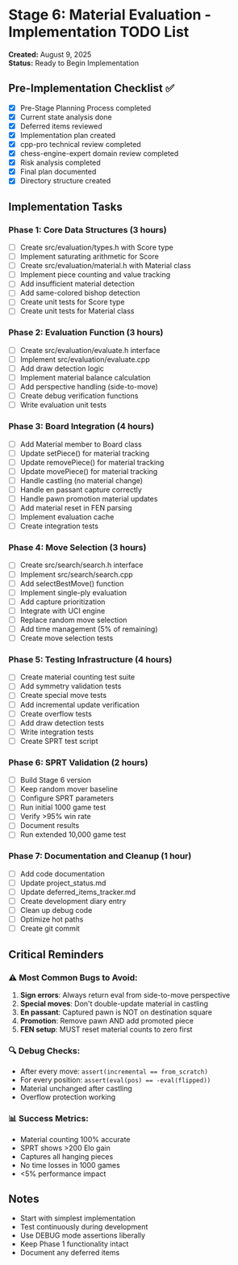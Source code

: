 # Stage 6: Material Evaluation - Implementation TODO List

**Created:** August 9, 2025  
**Status:** Ready to Begin Implementation  

## Pre-Implementation Checklist ✅
- [x] Pre-Stage Planning Process completed
- [x] Current state analysis done
- [x] Deferred items reviewed
- [x] Implementation plan created
- [x] cpp-pro technical review completed
- [x] chess-engine-expert domain review completed
- [x] Risk analysis completed
- [x] Final plan documented
- [x] Directory structure created

## Implementation Tasks

### Phase 1: Core Data Structures (3 hours)
- [ ] Create src/evaluation/types.h with Score type
- [ ] Implement saturating arithmetic for Score
- [ ] Create src/evaluation/material.h with Material class
- [ ] Implement piece counting and value tracking
- [ ] Add insufficient material detection
- [ ] Add same-colored bishop detection
- [ ] Create unit tests for Score type
- [ ] Create unit tests for Material class

### Phase 2: Evaluation Function (3 hours)
- [ ] Create src/evaluation/evaluate.h interface
- [ ] Implement src/evaluation/evaluate.cpp
- [ ] Add draw detection logic
- [ ] Implement material balance calculation
- [ ] Add perspective handling (side-to-move)
- [ ] Create debug verification functions
- [ ] Write evaluation unit tests

### Phase 3: Board Integration (4 hours)
- [ ] Add Material member to Board class
- [ ] Update setPiece() for material tracking
- [ ] Update removePiece() for material tracking
- [ ] Update movePiece() for material tracking
- [ ] Handle castling (no material change)
- [ ] Handle en passant capture correctly
- [ ] Handle pawn promotion material updates
- [ ] Add material reset in FEN parsing
- [ ] Implement evaluation cache
- [ ] Create integration tests

### Phase 4: Move Selection (3 hours)
- [ ] Create src/search/search.h interface
- [ ] Implement src/search/search.cpp
- [ ] Add selectBestMove() function
- [ ] Implement single-ply evaluation
- [ ] Add capture prioritization
- [ ] Integrate with UCI engine
- [ ] Replace random move selection
- [ ] Add time management (5% of remaining)
- [ ] Create move selection tests

### Phase 5: Testing Infrastructure (4 hours)
- [ ] Create material counting test suite
- [ ] Add symmetry validation tests
- [ ] Create special move tests
- [ ] Add incremental update verification
- [ ] Create overflow tests
- [ ] Add draw detection tests
- [ ] Write integration tests
- [ ] Create SPRT test script

### Phase 6: SPRT Validation (2 hours)
- [ ] Build Stage 6 version
- [ ] Keep random mover baseline
- [ ] Configure SPRT parameters
- [ ] Run initial 1000 game test
- [ ] Verify >95% win rate
- [ ] Document results
- [ ] Run extended 10,000 game test

### Phase 7: Documentation and Cleanup (1 hour)
- [ ] Add code documentation
- [ ] Update project_status.md
- [ ] Update deferred_items_tracker.md
- [ ] Create development diary entry
- [ ] Clean up debug code
- [ ] Optimize hot paths
- [ ] Create git commit

## Critical Reminders

### ⚠️ Most Common Bugs to Avoid:
1. **Sign errors**: Always return eval from side-to-move perspective
2. **Special moves**: Don't double-update material in castling
3. **En passant**: Captured pawn is NOT on destination square
4. **Promotion**: Remove pawn AND add promoted piece
5. **FEN setup**: MUST reset material counts to zero first

### 🔍 Debug Checks:
- After every move: `assert(incremental == from_scratch)`
- For every position: `assert(eval(pos) == -eval(flipped))`
- Material unchanged after castling
- Overflow protection working

### 📊 Success Metrics:
- Material counting 100% accurate
- SPRT shows >200 Elo gain
- Captures all hanging pieces
- No time losses in 1000 games
- <5% performance impact

## Notes
- Start with simplest implementation
- Test continuously during development
- Use DEBUG mode assertions liberally
- Keep Phase 1 functionality intact
- Document any deferred items
